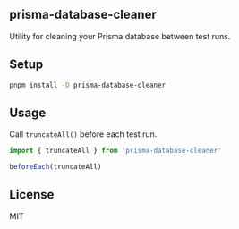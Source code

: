 prisma-database-cleaner
-----------------------

Utility for cleaning your Prisma database between test runs.

## Setup

```sh
pnpm install -D prisma-database-cleaner
```

## Usage

Call `truncateAll()` before each test run.

```javascript
import { truncateAll } from 'prisma-database-cleaner'

beforeEach(truncateAll)
```

## License

MIT
